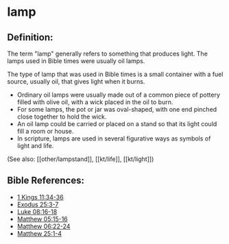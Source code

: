 # lamp #

## Definition: ##

The term "lamp" generally refers to something that produces light. The lamps used in Bible times were usually oil lamps.

The type of lamp that was used in Bible times is a small container with a fuel source, usually oil, that gives light when it burns.

* Ordinary oil lamps were usually made out of a common piece of pottery filled with olive oil, with a wick placed in the oil to burn.
* For some lamps, the pot or jar was oval-shaped, with one end pinched close together to hold the wick.
* An oil lamp could be carried or placed on a stand so that its light could fill a room or house.
* In scripture, lamps are used in several figurative ways as symbols of light and life.

(See also: [[other/lampstand]], [[kt/life]], [[kt/light]])

## Bible References: ##

* [1 Kings 11:34-36](en/tn/1ki/help/11/34)
* [Exodus 25:3-7](en/tn/exo/help/25/03)
* [Luke 08:16-18](en/tn/luk/help/08/16)
* [Matthew 05:15-16](en/tn/mat/help/05/15)
* [Matthew 06:22-24](en/tn/mat/help/06/22)
* [Matthew 25:1-4](en/tn/mat/help/25/01)